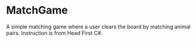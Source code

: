# MatchGame
A simple matching game where a user clears the board by matching animal pairs. Instruction is from Head First C#.
